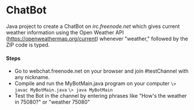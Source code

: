 # ChatBot

Java project to create a ChatBot on *irc.freenode.net* which gives current weather information using the Open Weather API (https://openweathermap.org/current) whenever "weather," followed by the ZIP code is typed.

#### Steps
* Go to webchat.freenode.net on your browser and join #testChannel with any nickname.
* Compile and run the MyBotMain.java program on your computer
  ``` \> javac MyBotMain.java ```
  ``` \> java MyBotMain ```
* Test the Bot in the channel by entering phrases like "How's the weather in 75080?" or "weather 75080"
  



